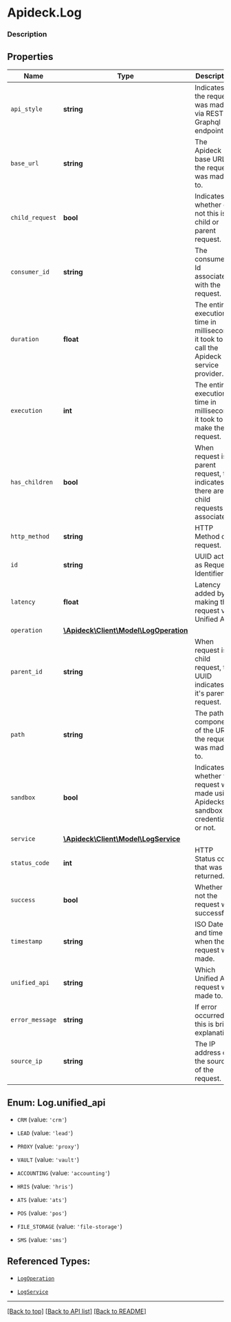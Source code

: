# Apideck.Log

### Description

## Properties
Name | Type | Description | Notes
------------ | ------------- | ------------- | -------------
`api_style` | **string** | Indicates if the request was made via REST or Graphql endpoint. | 
`base_url` | **string** | The Apideck base URL the request was made to. | 
`child_request` | **bool** | Indicates whether or not this is a child or parent request. | 
`consumer_id` | **string** | The consumer Id associated with the request. | 
`duration` | **float** | The entire execution time in milliseconds it took to call the Apideck service provider. | 
`execution` | **int** | The entire execution time in milliseconds it took to make the request. | 
`has_children` | **bool** | When request is a parent request, this indicates if there are child requests associated. | 
`http_method` | **string** | HTTP Method of request. | 
`id` | **string** | UUID acting as Request Identifier. | 
`latency` | **float** | Latency added by making this request via Unified Api. | 
`operation` | [**\Apideck\Client\Model\LogOperation**](LogOperation.md) |  | 
`parent_id` | **string** | When request is a child request, this UUID indicates it's parent request. | 
`path` | **string** | The path component of the URI the request was made to. | 
`sandbox` | **bool** | Indicates whether the request was made using Apidecks sandbox credentials or not. | 
`service` | [**\Apideck\Client\Model\LogService**](LogService.md) |  | 
`status_code` | **int** | HTTP Status code that was returned. | 
`success` | **bool** | Whether or not the request was successful. | 
`timestamp` | **string** | ISO Date and time when the request was made. | 
`unified_api` | **string** | Which Unified Api request was made to. | 
`error_message` | **string** | If error occurred, this is brief explanation | [optional] 
`source_ip` | **string** | The IP address of the source of the request. | [optional] 





<a name="UNIFIED_API"></a>
## Enum: Log.unified_api


* `CRM` (value: `'crm'`)

* `LEAD` (value: `'lead'`)

* `PROXY` (value: `'proxy'`)

* `VAULT` (value: `'vault'`)

* `ACCOUNTING` (value: `'accounting'`)

* `HRIS` (value: `'hris'`)

* `ATS` (value: `'ats'`)

* `POS` (value: `'pos'`)

* `FILE_STORAGE` (value: `'file-storage'`)

* `SMS` (value: `'sms'`)




## Referenced Types:










* [`LogOperation`](LogOperation.md)



* [`LogService`](LogService.md)







---

[[Back to top]](#) [[Back to API list]](../../../../README.md#documentation-for-api-endpoints) [[Back to README]](../../../../README.md)


